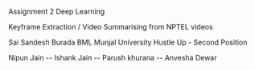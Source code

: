 Assignment 2
Deep Learning

Keyframe Extraction / Video Summarising from NPTEL videos

Sai Sandesh Burada
BML Munjal University
Hustle Up - Second Position

Nipun Jain -- 
Ishank Jain --
Parush khurana -- Anvesha Dewar